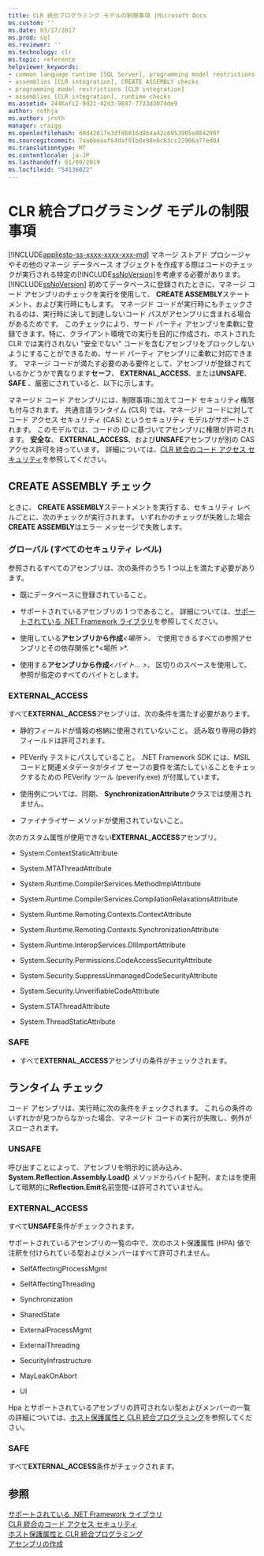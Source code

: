 ```yaml
---
title: CLR 統合プログラミング モデルの制限事項 |Microsoft Docs
ms.custom: ''
ms.date: 03/17/2017
ms.prod: sql
ms.reviewer: ''
ms.technology: clr
ms.topic: reference
helpviewer_keywords:
- common language runtime [SQL Server], programming model restrictions
- assemblies [CLR integration], CREATE ASSEMBLY checks
- programming model restrictions [CLR integration]
- assemblies [CLR integration], runtime checks
ms.assetid: 2446afc2-9d21-42d3-9847-7733d3074de9
author: rothja
ms.author: jroth
manager: craigg
ms.openlocfilehash: d9d42017e3dfd6016d8b4a42c6953905e804200f
ms.sourcegitcommit: 7aa6beaaf64daf01b0e98e6c63cc22906a77ed04
ms.translationtype: MT
ms.contentlocale: ja-JP
ms.lasthandoff: 01/09/2019
ms.locfileid: "54136022"
---
```

# <a name="clr-integration-programming-model-restrictions"></a>CLR 統合プログラミング モデルの制限事項
[!INCLUDE[appliesto-ss-xxxx-xxxx-xxx-md](../../../includes/appliesto-ss-xxxx-xxxx-xxx-md.md)]
  マネージ ストアド プロシージャやその他のマネージ データベース オブジェクトを作成する際はコードのチェックが実行される特定の[!INCLUDE[ssNoVersion](../../../includes/ssnoversion-md.md)]を考慮する必要があります。 [!INCLUDE[ssNoVersion](../../../includes/ssnoversion-md.md)] 初めてデータベースに登録されたときに、マネージ コード アセンブリのチェックを実行を使用して、 **CREATE ASSEMBLY**ステートメント、および実行時にもします。 マネージド コードが実行時にもチェックされるのは、実行時に決して到達しないコード パスがアセンブリに含まれる場合があるためです。  このチェックにより、サード パーティ アセンブリを柔軟に登録できます。特に、クライアント環境での実行を目的に作成され、ホストされた CLR では実行されない "安全でない" コードを含むアセンブリをブロックしないようにすることができるため、サード パーティ アセンブリに柔軟に対応できます。 マネージ コードが満たす必要のある要件として、アセンブリが登録されているかどうかで異なります**セーフ**、 **EXTERNAL_ACCESS**、または**UNSAFE**、 **SAFE** 、厳密にされていると、以下に示します。  
  
 マネージド コード アセンブリには、制限事項に加えてコード セキュリティ権限も付与されます。 共通言語ランタイム (CLR) では、マネージド コードに対してコード アクセス セキュリティ (CAS) というセキュリティ モデルがサポートされます。 このモデルでは、コードの ID に基づいてアセンブリに権限が許可されます。 **安全な**、 **EXTERNAL_ACCESS**、および**UNSAFE**アセンブリが別の CAS アクセス許可を持っています。 詳細については、[CLR 統合のコード アクセス セキュリティ](../../../relational-databases/clr-integration/security/clr-integration-code-access-security.md)を参照してください。  
  
## <a name="create-assembly-checks"></a>CREATE ASSEMBLY チェック  
 ときに、 **CREATE ASSEMBLY**ステートメントを実行する、セキュリティ レベルごとに、次のチェックが実行されます。  いずれかのチェックが失敗した場合**CREATE ASSEMBLY**はエラー メッセージで失敗します。  
  
### <a name="global-any-security-level"></a>グローバル (すべてのセキュリティ レベル)  
 参照されるすべてのアセンブリは、次の条件のうち 1 つ以上を満たす必要があります。  
  
-   既にデータベースに登録されていること。  
  
-   サポートされているアセンブリの 1 つであること。 詳細については、[サポートされている .NET Framework ライブラリ](../../../relational-databases/clr-integration/database-objects/supported-net-framework-libraries.md)を参照してください。  
  
-   使用している**アセンブリから作成**_\<場所 >、_ で使用できるすべての参照アセンブリとその依存関係と*\<場所 >*.  
  
-   使用する**アセンブリから作成**_\<バイト... >、_ 区切りのスペースを使用して、参照が指定のすべてのバイトとします。  
  
### <a name="externalaccess"></a>EXTERNAL_ACCESS  
 すべて**EXTERNAL_ACCESS**アセンブリは、次の条件を満たす必要があります。  
  
-   静的フィールドが情報の格納に使用されていないこと。 読み取り専用の静的フィールドは許可されます。  
  
-   PEVerify テストにパスしていること。 .NET Framework SDK には、MSIL コードと関連メタデータがタイプ セーフの要件を満たしていることをチェックするための PEVerify ツール (peverify.exe) が付属しています。  
  
-   使用例については、同期、 **SynchronizationAttribute**クラスでは使用されません。  
  
-   ファイナライザー メソッドが使用されていないこと。  
  
 次のカスタム属性が使用できない**EXTERNAL_ACCESS**アセンブリ。  
  
-   System.ContextStaticAttribute  
  
-   System.MTAThreadAttribute  
  
-   System.Runtime.CompilerServices.MethodImplAttribute  
  
-   System.Runtime.CompilerServices.CompilationRelaxationsAttribute  
  
-   System.Runtime.Remoting.Contexts.ContextAttribute  
  
-   System.Runtime.Remoting.Contexts.SynchronizationAttribute  
  
-   System.Runtime.InteropServices.DllImportAttribute  
  
-   System.Security.Permissions.CodeAccessSecurityAttribute  
  
-   System.Security.SuppressUnmanagedCodeSecurityAttribute  
  
-   System.Security.UnverifiableCodeAttribute  
  
-   System.STAThreadAttribute  
  
-   System.ThreadStaticAttribute  
  
### <a name="safe"></a>SAFE  
  
-   すべて**EXTERNAL_ACCESS**アセンブリの条件がチェックされます。  
  
## <a name="runtime-checks"></a>ランタイム チェック  
 コード アセンブリは、実行時に次の条件をチェックされます。 これらの条件のいずれかが見つからなかった場合、マネージド コードの実行が失敗し、例外がスローされます。  
  
### <a name="unsafe"></a>UNSAFE  
 呼び出すことによって、アセンブリを明示的に読み込み、 **System.Reflection.Assembly.Load()** メソッドからバイト配列、またはを使用して暗黙的に**Reflection.Emit**名前空間-は許可されていません。  
  
### <a name="externalaccess"></a>EXTERNAL_ACCESS  
 すべて**UNSAFE**条件がチェックされます。  
  
 サポートされているアセンブリの一覧の中で、次のホスト保護属性 (HPA) 値で注釈を付けられている型およびメンバーはすべて許可されません。  
  
-   SelfAffectingProcessMgmt  
  
-   SelfAffectingThreading  
  
-   Synchronization  
  
-   SharedState  
  
-   ExternalProcessMgmt  
  
-   ExternalThreading  
  
-   SecurityInfrastructure  
  
-   MayLeakOnAbort  
  
-   UI  
  
 Hpa とサポートされているアセンブリの許可されない型およびメンバーの一覧の詳細については、[ホスト保護属性と CLR 統合プログラミング](../../../relational-databases/clr-integration-security-host-protection-attributes/host-protection-attributes-and-clr-integration-programming.md)を参照してください。  
  
### <a name="safe"></a>SAFE  
 すべて**EXTERNAL_ACCESS**条件がチェックされます。  
  
## <a name="see-also"></a>参照  
 [サポートされている .NET Framework ライブラリ](../../../relational-databases/clr-integration/database-objects/supported-net-framework-libraries.md)   
 [CLR 統合のコード アクセス セキュリティ](../../../relational-databases/clr-integration/security/clr-integration-code-access-security.md)   
 [ホスト保護属性と CLR 統合プログラミング](../../../relational-databases/clr-integration-security-host-protection-attributes/host-protection-attributes-and-clr-integration-programming.md)   
 [アセンブリの作成](../../../relational-databases/clr-integration/assemblies/creating-an-assembly.md)  
  
  
